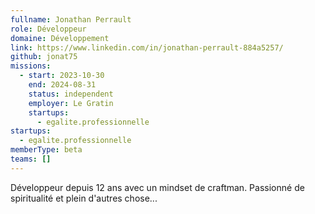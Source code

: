 ```yaml
---
fullname: Jonathan Perrault
role: Développeur
domaine: Développement
link: https://www.linkedin.com/in/jonathan-perrault-884a5257/
github: jonat75
missions:
  - start: 2023-10-30
    end: 2024-08-31
    status: independent
    employer: Le Gratin
    startups:
      - egalite.professionnelle
startups:
  - egalite.professionnelle
memberType: beta
teams: []
---
```

Développeur depuis 12 ans avec un mindset de craftman. Passionné de spiritualité et plein d'autres chose...